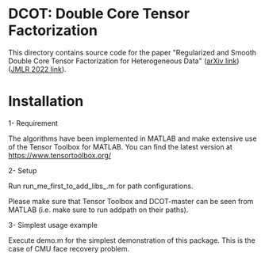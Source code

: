 # DCOT: Double Core Tensor Factorization


This directory contains source code for the paper "Regularized and Smooth Double Core Tensor Factorization for Heterogeneous Data" ([arXiv link](https://arxiv.org/abs/1911.10454)) ([JMLR 2022 link](https://www.jmlr.org/)). 


# Installation

 1- Requirement
 
The algorithms have been implemented in MATLAB and make extensive use of the Tensor Toolbox for MATLAB. You can find the latest version at https://www.tensortoolbox.org/


2- Setup

Run run_me_first_to_add_libs_.m for path configurations.

Please make sure that Tensor Toolbox and DCOT-master can be seen from MATLAB (i.e. make sure to run addpath on their paths).


3- Simplest usage example

Execute demo.m for the simplest demonstration of this package. This is the case of CMU face recovery problem.
